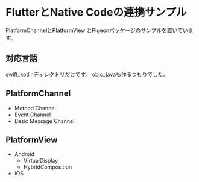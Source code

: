 # FlutterとNative Codeの連携サンプル
PlatformChannelとPlatformView
とPigeonパッケージのサンプルを置いています。

## 対応言語
swift_kotlinディレクトリだけです。
objc_javaも作るつもりでした。

## PlatformChannel
- Method Channel
- Event Channel
- Basic Message Channel

## PlatformView
- Android
    - VirtualDisplay
    - HybridComposition
- iOS

